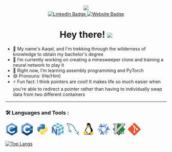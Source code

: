 <div id="header" align="center">
  <img src="https://media.giphy.com/media/Dh5q0sShxgp13DwrvG/giphy.gif" width="300"/>
</div>

<div id="badges" align="center">
  <a href="https://linkedin.com/in/aaqel-shaik">
    <img src="https://img.shields.io/badge/LinkedIn-blue?style=for-the-badge" alt="LinkedIn Badge"/>
  </a>
  <a href="https://aaqel.xyz">
    <img src="https://img.shields.io/badge/Website-red?style=for-the-badge" alt="Website Badge"/>
  </a>
</div>
<h1 align="center">
  Hey there!
  <img src="https://media.giphy.com/media/hvRJCLFzcasrR4ia7z/giphy.gif" width="30px"/>
</h1>

- :book: My name's Aaqel, and I'm trekking through the wilderness of knowledge to obtain my bachelor's degree
- 🔭 I’m currently working on creating a minesweeper clone and training a neural network to play it
- 🌱 Right now, I’m learning assembly programming and PyTorch
- 😄 Pronouns: (He/Him)
- ⚡ Fun fact: I think pointers are cool! It makes life so much easier when you're able to redirect a pointer rather than having to individually swap data from two different containers

---

### :hammer_and_wrench: Languages and Tools :

<div>
  <img src="https://github.com/devicons/devicon/blob/master/icons/c/c-original.svg" title="C" alt="C" width="40" height="40"/>&nbsp;
  <img src="https://github.com/devicons/devicon/blob/master/icons/cplusplus/cplusplus-original.svg" title="C++" alt="C++" width="40" height="40"/>&nbsp;
  <img src="https://github.com/devicons/devicon/blob/master/icons/python/python-original.svg" title="Python" alt="Python" width="40" height="40"/>&nbsp;
  <img src="https://github.com/devicons/devicon/blob/master/icons/numpy/numpy-original.svg" title="Numpy" alt="Numpy" width="40" height="40"/>&nbsp;
  <img src="https://github.com/devicons/devicon/blob/master/icons/mysql/mysql-original.svg" title="mySQL" alt="mySQL" width="40" height="40"/>&nbsp;
  <img src="https://github.com/devicons/devicon/blob/master/icons/linux/linux-original.svg" title="Linux" alt="Linux" width="40" height="40"/>&nbsp;
  <img src="https://github.com/devicons/devicon/blob/master/icons/nixos/nixos-original.svg" title="NixOS" alt="NixOS" width="40" height="40"/>&nbsp;
  <img src="https://github.com/devicons/devicon/blob/master/icons/vim/vim-original.svg" title="Vim" alt="Vim" width="40" height="40"/>&nbsp;
  <img src="https://github.com/devicons/devicon/blob/master/icons/git/git-original.svg" title="Git" alt="Git" width="40" height="40"/>&nbsp;
</div>


[![Top Langs](https://github-readme-stats.vercel.app/api/top-langs/?username=masacaai&layout=compact&theme=tokyonight)](https://github.com/anuraghazra/github-readme-stats)
